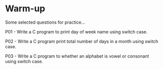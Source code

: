 # Warm-up
Some selected questions for practice...

P01 - Write a C program to print day of week name using switch case.

P02 - Write a C program print total number of days in a month using switch case.

P03 - Write a C program to  whether an alphabet is vowel or consonant using switch case.
